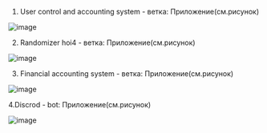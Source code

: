 
1. User control and accounting system - ветка: Приложение(см.рисунок)

![image](https://github.com/user-attachments/assets/c112b79a-b22f-4644-a3b2-8231edcff8d2)


2. Randomizer hoi4 - ветка: Приложение(см.рисунок)

![image](https://github.com/user-attachments/assets/6ebc98d0-7718-44b5-985b-a64bb5de1bc7)



3. Financial accounting system - ветка: Приложение(см.рисунок)

![image](https://github.com/user-attachments/assets/e5d6ced9-397c-46d8-9119-db1b2af45402)


4.Discrod - bot: Приложение(см.рисунок)

![image](https://github.com/user-attachments/assets/874a9359-669a-49b9-a65f-f852e24d7fff)


